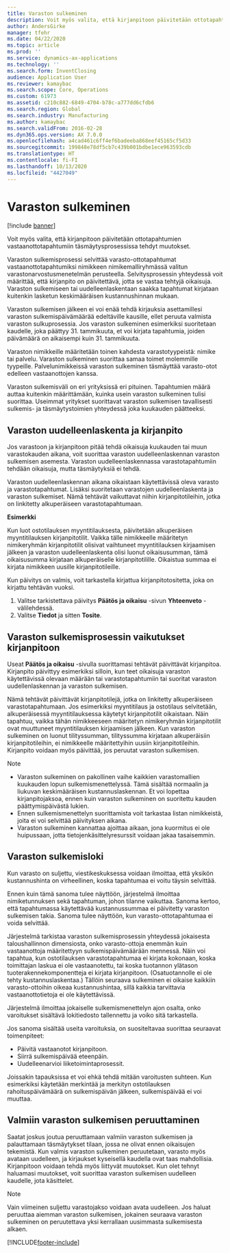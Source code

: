 ```yaml
---
title: Varaston sulkeminen
description: Voit myös valita, että kirjanpitoon päivitetään ottotapahtumien vastaanottotapahtumiin täsmäytysprosessissa tehdyt muutokset.
author: AndersGirke
manager: tfehr
ms.date: 04/22/2020
ms.topic: article
ms.prod: ''
ms.service: dynamics-ax-applications
ms.technology: ''
ms.search.form: InventClosing
audience: Application User
ms.reviewer: kamaybac
ms.search.scope: Core, Operations
ms.custom: 61973
ms.assetid: c210c882-6849-4704-b78c-a777dd6cfdb6
ms.search.region: Global
ms.search.industry: Manufacturing
ms.author: kamaybac
ms.search.validFrom: 2016-02-28
ms.dyn365.ops.version: AX 7.0.0
ms.openlocfilehash: a4cad461c6ff4ef6badeeba868eef45165cf5d33
ms.sourcegitcommit: 199848e78df5cb7c439b001bdbe1ece963593cdb
ms.translationtype: HT
ms.contentlocale: fi-FI
ms.lasthandoff: 10/13/2020
ms.locfileid: "4427049"
---
```

# <a name="inventory-close"></a>Varaston sulkeminen

[!include [banner](../includes/banner.md)]

Voit myös valita, että kirjanpitoon päivitetään ottotapahtumien vastaanottotapahtumiin täsmäytysprosessissa tehdyt muutokset.

Varaston sulkemisprosessi selvittää varasto-ottotapahtumat vastaanottotapahtumiksi nimikkeen nimikemalliryhmässä valitun varastonarvostusmenetelmän perusteella. Selvitysprosessin yhteydessä voit määrittää, että kirjanpito on päivitettävä, jotta se vastaa tehtyjä oikaisuja. Varaston sulkemiseen tai uudelleenlaskentaan saakka tapahtumat kirjataan kuitenkin lasketun keskimääräisen kustannushinnan mukaan. 

Varaston sulkemisen jälkeen ei voi enää tehdä kirjauksia asettamillesi varaston sulkemispäivämäärää edeltäville kausille, ellet peruuta valmista varaston sulkuprosessia. Jos varaston sulkeminen esimerkiksi suoritetaan kaudelle, joka päättyy 31. tammikuuta, et voi kirjata tapahtumia, joiden päivämäärä on aikaisempi kuin 31. tammikuuta. 

Varaston nimikkeille määritetään toinen kahdesta varastotyypeistä: nimike tai palvelu. Varaston sulkeminen suorittaa samaa toimet molemmille tyypeille. Palvelunimikkeissä varaston sulkeminen täsmäyttää varasto-otot edelleen vastaanottojen kanssa. 

Varaston sulkemisväli on eri yrityksissä eri pituinen. Tapahtumien määrä auttaa kuitenkin määrittämään, kuinka usein varaston sulkeminen tulisi suorittaa. Useimmat yritykset suorittavat varaston sulkemisen tavallisesti sulkemis- ja täsmäytystoimien yhteydessä joka kuukauden päätteeksi.

## <a name="inventory-recalculation-and-the-general-ledger"></a>Varaston uudelleenlaskenta ja kirjanpito
Jos varastoon ja kirjanpitoon pitää tehdä oikaisuja kuukauden tai muun varastokauden aikana, voit suorittaa varaston uudelleenlaskennan varaston sulkemisen asemesta. Varaston uudelleenlaskennassa varastotapahtumiin tehdään oikaisuja, mutta täsmäytyksiä ei tehdä. 

Varaston uudelleenlaskennan aikana oikaistaan käytettävissä oleva varasto ja varastotapahtumat. Lisäksi suoritetaan varastojen uudelleenlaskenta ja varaston sulkemiset. Nämä tehtävät vaikuttavat niihin kirjanpitotileihin, jotka on linkitetty alkuperäiseen varastotapahtumaan. 

**Esimerkki** 

Kun luot ostotilauksen myyntitilauksesta, päivitetään alkuperäisen myyntitilauksen kirjanpitotilit. Vaikka tälle nimikkeelle määritetyn nimikeryhmän kirjanpitotilit olisivat vaihtuneet myyntitilauksen kirjaamisen jälkeen ja varaston uudelleenlaskenta olisi luonut oikaisusumman, tämä oikaisusumma kirjataan alkuperäiselle kirjanpitotilille. Oikaistua summaa ei kirjata nimikkeen uusille kirjanpitotileille. 

Kun päivitys on valmis, voit tarkastella kirjattua kirjanpitotositetta, joka on kirjattu tehtävän vuoksi.

1.  Valitse tarkistettava päivitys **Päätös ja oikaisu** -sivun **Yhteenveto** -välilehdessä.
2.  Valitse **Tiedot** ja sitten **Tosite**.

## <a name="effects-of-the-inventory-close-process-on-the-general-ledger"></a>Varaston sulkemisprosessin vaikutukset kirjanpitoon
Useat **Päätös ja oikaisu** -sivulla suorittamasi tehtävät päivittävät kirjanpitoa. Kirjanpito päivittyy esimerkiksi silloin, kun teet oikaisuja varaston käytettävissä olevaan määrään tai varastotapahtumiin tai suoritat varaston uudellenlaskennan ja varaston sulkemisen. 

Nämä tehtävät päivittävät kirjanpitotilejä, jotka on linkitetty alkuperäiseen varastotapahtumaan. Jos esimerkiksi myyntitilaus ja ostotilaus selvitetään, alkuperäisessä myyntitilauksessa käytetyt kirjanpitotilit oikaistaan. Näin tapahtuu, vaikka tähän nimikkeeseen määritetyn nimikeryhmän kirjanpitotilit ovat muuttuneet myyntitilauksen kirjaamisen jälkeen. Kun varaston sulkeminen on luonut tilityssumman, tilityssumma kirjataan alkuperäisiin kirjanpitotileihin, ei nimikkeelle määritettyihin uusiin kirjanpitotileihin. Kirjanpito voidaan myös päivittää, jos peruutat varaston sulkemisen. 

> [!NOTE] 
> - Varaston sulkeminen on pakollinen vaihe kaikkien varastomallien kuukauden lopun sulkemismenettelyssä. Tämä sisältää normaalin ja liukuvan keskimääräisen kustannuslaskennan. Et voi lopettaa kirjanpitojaksoa, ennen kuin varaston sulkeminen on suoritettu kauden päättymispäivästä lukien.
> - Ennen sulkemismenettelyn suorittamista voit tarkastaa listan nimikkeistä, joita ei voi selvittää päivityksen aikana.
> - Varaston sulkeminen kannattaa ajoittaa aikaan, jona kuormitus ei ole huipussaan, jotta tietojenkäsittelyresurssit voidaan jakaa tasaisemmin.

## <a name="the-inventory-close-log"></a> Varaston sulkemisloki
Kun varasto on suljettu, viestikeskuksessa voidaan ilmoittaa, että yksikön kustannushinta on virheellinen, koska tapahtumaa ei voitu täysin selvittää. 

Ennen kuin tämä sanoma tulee näyttöön, järjestelmä ilmoittaa nimiketunnuksen sekä tapahtuman, johon tilanne vaikuttaa. Sanoma kertoo, että tapahtumassa käytettävää kustannussummaa ei päivitetty varaston sulkemisen takia. Sanoma tulee näyttöön, kun varasto-ottotapahtumaa ei voida selvittää. 

Järjestelmä tarkistaa varaston sulkemisprosessin yhteydessä jokaisesta taloushallinnon dimensiosta, onko varasto-ottoja enemmän kuin vastaanottoja määritettyyn sulkemispäivämäärään mennessä. Näin voi tapahtua, kun ostotilauksen varastotapahtumaa ei kirjata kokonaan, koska toimittajan laskua ei ole vastaanotettu, tai koska tuotannon ylätason tuoterakennekomponentteja ei kirjata kirjanpitoon. (Osatuotannolle ei ole tehty kustannuslaskentaa.) Tällöin seuraava sulkeminen ei oikaise kaikkiin varasto-ottoihin oikeaa kustannushintaa, sillä kaikkia tarvittavia vastaanottotietoja ei ole käytettävissä. 

Järjestelmä ilmoittaa jokaiselle sulkemismenettelyn ajon osalta, onko varoitukset sisältävä lokitiedosto tallennettu ja voiko sitä tarkastella. 

Jos sanoma sisältää useita varoituksia, on suositeltavaa suorittaa seuraavat toimenpiteet:

-   Päivitä vastaanotot kirjanpitoon.
-   Siirrä sulkemispäivää eteenpäin.
-   Uudelleenarvioi liiketoimintaprosessit.

Joissakin tapauksissa et voi ehkä tehdä mitään varoitusten suhteen. Kun esimerkiksi käytetään merkintää ja merkityn ostotilauksen rahoituspäivämäärä on sulkemispäivän jälkeen, sulkemispäivää ei voi muuttaa.

## <a name="reversing-a-completed-inventory-close"></a>Valmiin varaston sulkemisen peruuttaminen
Saatat joskus joutua peruuttamaan valmiin varaston sulkemisen ja palauttamaan täsmäytykset tilaan, jossa ne olivat ennen oikaisujen tekemistä. Kun valmis varaston sulkeminen peruutetaan, varasto myös avataan uudelleen, ja kirjaukset kyseisellä kaudella ovat taas mahdollisia. Kirjanpitoon voidaan tehdä myös liittyvät muutokset. Kun olet tehnyt haluamasi muutokset, voit suorittaa varaston sulkemisen uudelleen kaudelle, jota käsittelet. 

> [!NOTE] 
> Vain viimeinen suljettu varastojakso voidaan avata uudelleen. Jos haluat peruuttaa aiemman varaston sulkemisen, jokainen seuraava varaston sulkeminen on peruutettava yksi kerrallaan uusimmasta sulkemisesta alkaen.



[!INCLUDE[footer-include](../../includes/footer-banner.md)]